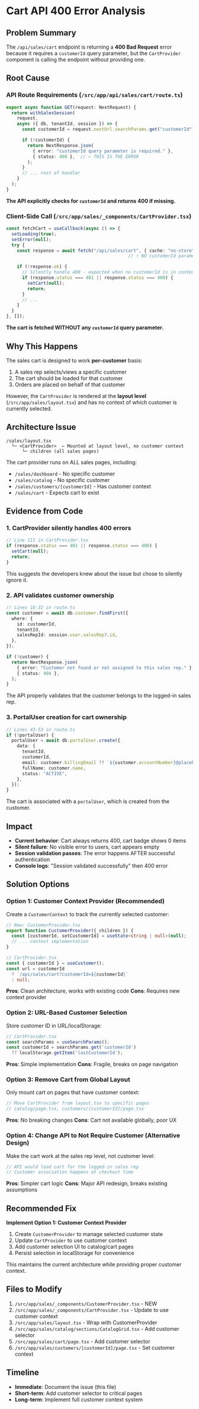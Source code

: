 # Cart API 400 Error Analysis

## Problem Summary

The `/api/sales/cart` endpoint is returning a **400 Bad Request** error because it requires a `customerId` query parameter, but the `CartProvider` component is calling the endpoint without providing one.

## Root Cause

### API Route Requirements (`/src/app/api/sales/cart/route.ts`)

```typescript
export async function GET(request: NextRequest) {
  return withSalesSession(
    request,
    async ({ db, tenantId, session }) => {
      const customerId = request.nextUrl.searchParams.get("customerId");

      if (!customerId) {
        return NextResponse.json(
          { error: "customerId query parameter is required." },
          { status: 400 },  // ← THIS IS THE ERROR
        );
      }
      // ... rest of handler
    }
  );
}
```

**The API explicitly checks for `customerId` and returns 400 if missing.**

### Client-Side Call (`/src/app/sales/_components/CartProvider.tsx`)

```typescript
const fetchCart = useCallback(async () => {
  setLoading(true);
  setError(null);
  try {
    const response = await fetch("/api/sales/cart", { cache: "no-store" })
                                              // ↑ NO customerId parameter!

    if (!response.ok) {
      // Silently handle 400 - expected when no customerId is in context
      if (response.status === 401 || response.status === 400) {
        setCart(null);
        return;
      }
      // ...
    }
  }
}, []);
```

**The cart is fetched WITHOUT any `customerId` query parameter.**

## Why This Happens

The sales cart is designed to work **per-customer** basis:
1. A sales rep selects/views a specific customer
2. The cart should be loaded for that customer
3. Orders are placed on behalf of that customer

However, the `CartProvider` is rendered at the **layout level** (`/src/app/sales/layout.tsx`) and has no context of which customer is currently selected.

## Architecture Issue

```
/sales/layout.tsx
  └─ <CartProvider>  ← Mounted at layout level, no customer context
      └─ children (all sales pages)
```

The cart provider runs on ALL sales pages, including:
- `/sales/dashboard` - No specific customer
- `/sales/catalog` - No specific customer
- `/sales/customers/[customerId]` - Has customer context
- `/sales/cart` - Expects cart to exist

## Evidence from Code

### 1. CartProvider silently handles 400 errors
```typescript
// Line 111 in CartProvider.tsx
if (response.status === 401 || response.status === 400) {
  setCart(null);
  return;
}
```
This suggests the developers knew about the issue but chose to silently ignore it.

### 2. API validates customer ownership
```typescript
// Lines 18-32 in route.ts
const customer = await db.customer.findFirst({
  where: {
    id: customerId,
    tenantId,
    salesRepId: session.user.salesRep?.id,
  },
});

if (!customer) {
  return NextResponse.json(
    { error: "Customer not found or not assigned to this sales rep." },
    { status: 404 },
  );
}
```
The API properly validates that the customer belongs to the logged-in sales rep.

### 3. PortalUser creation for cart ownership
```typescript
// Lines 43-53 in route.ts
if (!portalUser) {
  portalUser = await db.portalUser.create({
    data: {
      tenantId,
      customerId,
      email: customer.billingEmail ?? `${customer.accountNumber}@placeholder.local`,
      fullName: customer.name,
      status: "ACTIVE",
    },
  });
}
```
The cart is associated with a `portalUser`, which is created from the customer.

## Impact

- **Current behavior**: Cart always returns 400, cart badge shows 0 items
- **Silent failure**: No visible error to users, cart appears empty
- **Session validation passes**: The error happens AFTER successful authentication
- **Console logs**: "Session validated successfully" then 400 error

## Solution Options

### Option 1: Customer Context Provider (Recommended)
Create a `CustomerContext` to track the currently selected customer:

```typescript
// New: CustomerProvider.tsx
export function CustomerProvider({ children }) {
  const [customerId, setCustomerId] = useState<string | null>(null);
  // ... context implementation
}

// CartProvider.tsx
const { customerId } = useCustomer();
const url = customerId
  ? `/api/sales/cart?customerId=${customerId}`
  : null;
```

**Pros**: Clean architecture, works with existing code
**Cons**: Requires new context provider

### Option 2: URL-Based Customer Selection
Store customer ID in URL/localStorage:

```typescript
// CartProvider.tsx
const searchParams = useSearchParams();
const customerId = searchParams.get('customerId')
  ?? localStorage.getItem('lastCustomerId');
```

**Pros**: Simple implementation
**Cons**: Fragile, breaks on page navigation

### Option 3: Remove Cart from Global Layout
Only mount cart on pages that have customer context:

```typescript
// Move CartProvider from layout.tsx to specific pages
// catalog/page.tsx, customers/[customerId]/page.tsx
```

**Pros**: No breaking changes
**Cons**: Cart not available globally, poor UX

### Option 4: Change API to Not Require Customer (Alternative Design)
Make the cart work at the sales rep level, not customer level:

```typescript
// API would load cart for the logged-in sales rep
// Customer association happens at checkout time
```

**Pros**: Simpler cart logic
**Cons**: Major API redesign, breaks existing assumptions

## Recommended Fix

**Implement Option 1: Customer Context Provider**

1. Create `CustomerProvider` to manage selected customer state
2. Update `CartProvider` to use customer context
3. Add customer selection UI to catalog/cart pages
4. Persist selection in localStorage for convenience

This maintains the current architecture while providing proper customer context.

## Files to Modify

1. `/src/app/sales/_components/CustomerProvider.tsx` - NEW
2. `/src/app/sales/_components/CartProvider.tsx` - Update to use customer context
3. `/src/app/sales/layout.tsx` - Wrap with CustomerProvider
4. `/src/app/sales/catalog/sections/CatalogGrid.tsx` - Add customer selector
5. `/src/app/sales/cart/page.tsx` - Add customer selector
6. `/src/app/sales/customers/[customerId]/page.tsx` - Set customer context

## Timeline

- **Immediate**: Document the issue (this file)
- **Short-term**: Add customer selector to critical pages
- **Long-term**: Implement full customer context system
